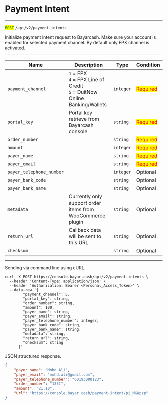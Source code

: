 # Payment Intent

***

<mark style="color:green;">`POST`</mark> `/api/v2/payment-intents`&#x20;



Initialize payment intent request to Bayarcash. Make sure your account is enabled for selected payment channel. By default only FPX channel is activated.



***

<table data-full-width="true"><thead><tr><th>Name</th><th>Description</th><th>Type</th><th>Condition</th></tr></thead><tbody><tr><td><code>payment_channel</code></td><td><code>1</code> = FPX<br><code>4</code> = FPX Line of Credit<br><code>5</code> = DuitNow Online Banking/Wallets</td><td><code>integer</code></td><td><mark style="color:red;">Required</mark></td></tr><tr><td><code>portal_key</code></td><td>Portal key retrieve from Bayarcash console</td><td><code>string</code></td><td><mark style="color:red;">Required</mark></td></tr><tr><td><code>order_number</code></td><td></td><td><code>string</code></td><td><mark style="color:red;">Required</mark></td></tr><tr><td><code>amount</code></td><td></td><td><code>integer</code></td><td><mark style="color:red;">Required</mark></td></tr><tr><td><code>payer_name</code></td><td></td><td><code>string</code></td><td><mark style="color:red;">Required</mark></td></tr><tr><td><code>payer_email</code></td><td></td><td><code>string</code></td><td><mark style="color:red;">Required</mark></td></tr><tr><td><code>payer_telephone_number</code></td><td></td><td><code>integer</code></td><td>Optional</td></tr><tr><td><code>payer_bank_code</code></td><td></td><td><code>string</code></td><td>Optional</td></tr><tr><td><code>payer_bank_name</code></td><td></td><td><code>string</code></td><td>Optional</td></tr><tr><td><code>metadata</code></td><td>Currently only support order items from WooCommerce plugin</td><td><code>string</code></td><td>Optional</td></tr><tr><td><code>return_url</code></td><td>Callback data will be sent to this URL</td><td><code>string</code></td><td>Optional</td></tr><tr><td><code>checksum</code></td><td></td><td><code>string</code></td><td>Optional</td></tr></tbody></table>

***



Sending via command line using cURL.



```markup
curl -X POST https://console.bayar.cash/api/v2/payment-intents \
  --header 'Content-Type: application/json' \
  --header 'Authorization: Bearer <Personal_Access_Token>' \
  --data-raw '{
        "payment_channel": 5,
        "portal_key": string,
        "order_number": string,
        "amount": 100,
        "payer_name": string,
        "payer_email": string,
        "payer_telephone_number": integer,
        "payer_bank_code": string,
        "payer_bank_name": string,
        "metadata": string,
        "return_url": string,
        "checksum": string
      }'
```



JSON structured response.



```json
{
    "payer_name": "Mohd Ali",
    "payer_email": "mohd.ali@gmail.com",
    "payer_telephone_number": "60193000123",
    "order_number": "1351",
    "amount": "21.10",
    "url": "https://console.bayar.cash/payment-intent/pi_MGWpzp"
}
```

